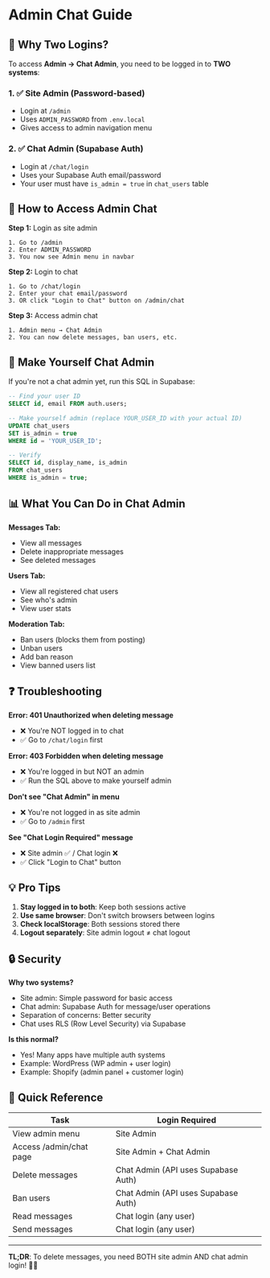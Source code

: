 # Admin Chat Guide

## 🔐 Why Two Logins?

To access **Admin → Chat Admin**, you need to be logged in to **TWO systems**:

### 1. ✅ Site Admin (Password-based)

- Login at `/admin`
- Uses `ADMIN_PASSWORD` from `.env.local`
- Gives access to admin navigation menu

### 2. ✅ Chat Admin (Supabase Auth)

- Login at `/chat/login`
- Uses your Supabase Auth email/password
- Your user must have `is_admin = true` in `chat_users` table

## 🚀 How to Access Admin Chat

**Step 1:** Login as site admin

```
1. Go to /admin
2. Enter ADMIN_PASSWORD
3. You now see Admin menu in navbar
```

**Step 2:** Login to chat

```
1. Go to /chat/login
2. Enter your chat email/password
3. OR click "Login to Chat" button on /admin/chat
```

**Step 3:** Access admin chat

```
1. Admin menu → Chat Admin
2. You can now delete messages, ban users, etc.
```

## 🔧 Make Yourself Chat Admin

If you're not a chat admin yet, run this SQL in Supabase:

```sql
-- Find your user ID
SELECT id, email FROM auth.users;

-- Make yourself admin (replace YOUR_USER_ID with your actual ID)
UPDATE chat_users
SET is_admin = true
WHERE id = 'YOUR_USER_ID';

-- Verify
SELECT id, display_name, is_admin
FROM chat_users
WHERE is_admin = true;
```

## 📊 What You Can Do in Chat Admin

**Messages Tab:**

- View all messages
- Delete inappropriate messages
- See deleted messages

**Users Tab:**

- View all registered chat users
- See who's admin
- View user stats

**Moderation Tab:**

- Ban users (blocks them from posting)
- Unban users
- Add ban reason
- View banned users list

## ❓ Troubleshooting

**Error: 401 Unauthorized when deleting message**

- ❌ You're NOT logged in to chat
- ✅ Go to `/chat/login` first

**Error: 403 Forbidden when deleting message**

- ❌ You're logged in but NOT an admin
- ✅ Run the SQL above to make yourself admin

**Don't see "Chat Admin" in menu**

- ❌ You're not logged in as site admin
- ✅ Go to `/admin` first

**See "Chat Login Required" message**

- ❌ Site admin ✅ / Chat login ❌
- ✅ Click "Login to Chat" button

## 💡 Pro Tips

1. **Stay logged in to both**: Keep both sessions active
2. **Use same browser**: Don't switch browsers between logins
3. **Check localStorage**: Both sessions stored there
4. **Logout separately**: Site admin logout ≠ chat logout

## 🔒 Security

**Why two systems?**

- Site admin: Simple password for basic access
- Chat admin: Supabase Auth for message/user operations
- Separation of concerns: Better security
- Chat uses RLS (Row Level Security) via Supabase

**Is this normal?**

- Yes! Many apps have multiple auth systems
- Example: WordPress (WP admin + user login)
- Example: Shopify (admin panel + customer login)

## 📝 Quick Reference

| Task                    | Login Required                      |
| ----------------------- | ----------------------------------- |
| View admin menu         | Site Admin                          |
| Access /admin/chat page | Site Admin + Chat Admin             |
| Delete messages         | Chat Admin (API uses Supabase Auth) |
| Ban users               | Chat Admin (API uses Supabase Auth) |
| Read messages           | Chat login (any user)               |
| Send messages           | Chat login (any user)               |

---

**TL;DR**: To delete messages, you need BOTH site admin AND chat admin login! 🔐🔐






